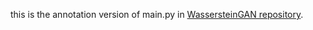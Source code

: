this is the annotation version of main.py in [WassersteinGAN repository](https://github.com/martinarjovsky/WassersteinGAN).
